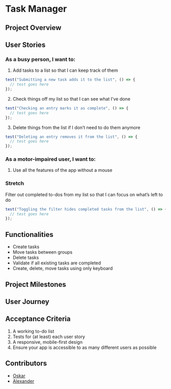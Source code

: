 # Task Manager

## Project Overview

## User Stories

### As a busy person, I want to:

1. Add tasks to a list so that I can keep track of them

```javaScript
test("Submitting a new task adds it to the list", () => {
  // test goes here
});
```

2. Check things off my list so that I can see what I’ve done

```javaScript
test("Checking an entry marks it as complete", () => {
  // test goes here
});
```

3. Delete things from the list if I don’t need to do them anymore

```javaScript
test("Deleting an entry removes it from the list", () => {
  // test goes here
});
```

### As a motor-impaired user, I want to:

1. Use all the features of the app without a mouse

### Stretch

Filter out completed to-dos from my list so that I can focus on what’s left to do

```javaScript
test("Toggling the filter hides completed tasks from the list", () => {
  // test goes here
});
```

## Functionalities
* Create tasks
* Move tasks between groups
* Delete tasks
* Validate if all existing tasks are completed
* Create, delete, move tasks using only keyboard

## Project Milestones

## User Journey

## Acceptance Criteria

1. A working to-do list
2. Tests for (at least) each user story
3. A responsive, mobile-first design
4. Ensure your app is accessible to as many different users as possible

## Contributors

- [Oskar](https://github.com/oskarprzybylski23)
- [Alexander](https://github.com/AlexVOiceover)
